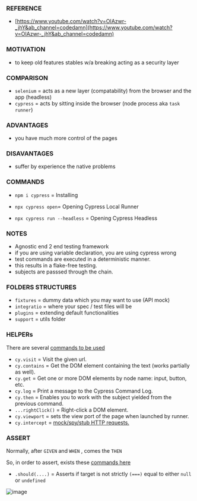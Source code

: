 ### REFERENCE

- [https://www.youtube.com/watch?v=OIAzwr-_jhY&ab_channel=codedamn](https://www.youtube.com/watch?v=OIAzwr-_jhY&ab_channel=codedamn)

### MOTIVATION

- to keep old features stables w/a breaking acting as a security layer

### COMPARISON

- `selenium` = acts as a new layer (compatability) from the browser and the app (headless)
- `cypress` = acts by sitting inside the browser (node process aka `task runner`)

### ADVANTAGES

- you have much more control of the pages

### DISAVANTAGES

- suffer by experience the native problems

### COMMANDS

- `npm i cypress` = Installing

- `npx cypress open`= Opening Cypress Local Runner

- `npx cypress run --headless` = Opening Cypress Headless

### NOTES

- Agnostic end 2 end testing framework
- if you are using variable declaration, you are using cypress wrong
- test commands are executed in a deterministic manner.
- this results in a flake-free testing.
- subjects are passsed through the chain.

### FOLDERS STRUCTURES

- `fixtures` = dummy data which you may want to use (API mock)
- `integratio` = where your spec / test files will be
- `plugins` = extending default functionalities
- `support`  = utils folder

### HELPERs

There are several [commands to be used](https://docs.cypress.io/api/commands/and)

- `cy.visit` = Visit the given url.
- `cy.contains` = Get the DOM element containing the text (works partially as well).
- `cy.get` = Get one or more DOM elements by node name: input, button, etc.
- `cy.log` = Print a message to the Cypress Command Log.
- `cy.then` = Enables you to work with the subject yielded from the previous command.
- `...rightClick()` = Right-click a DOM element.
- `cy.viewport` = sets the view port of the page when launched by runner.
- `cy.intercept` = [mock/spy/stub HTTP requests.](https://docs.cypress.io/api/commands/intercept#Syntax)

### ASSERT

Normally, after `GIVEN` and `WHEN` , comes the `THEN`

So, in order to assert, exists these [commands here](https://docs.cypress.io/guides/references/assertions)

- `.should(....)` = Asserts if target is not strictly `(===)` equal to either `null` or `undefined`

![image](https://user-images.githubusercontent.com/8363610/128611644-904e63c2-816c-4cd9-89d0-8ca4e0ef9735.png)